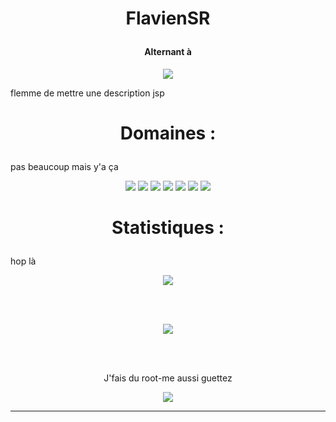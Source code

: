 # <p align="center">FlavienSR</p>
#### <p align="center">Alternant à</p>
<p align="center"><img src="https://img.shields.io/badge/Infomaniak-0098FF?style=for-the-badge&logo=infomaniak&logoColor=white"/></p>
flemme de mettre une description jsp

# <p align="center">Domaines :</p>
pas beaucoup mais y'a ça
<p align="center">
  <img src="https://img.shields.io/badge/Linux-FCC624?style=for-the-badge&logo=linux&logoColor=white"/>
  <img src="https://img.shields.io/badge/Docker-2496ED?style=for-the-badge&logo=docker&logoColor=white"/>
  <img src="https://img.shields.io/badge/Python-3776AB?style=for-the-badge&logo=python&logoColor=white"/>
  <img src="https://img.shields.io/badge/Bash-4EAA25?style=for-the-badge&logo=gnubash&logoColor=white"/>
  <img src="https://img.shields.io/badge/Kubernetes-326CE5?style=for-the-badge&logo=kubernetes&logoColor=white"/>
  <img src="https://img.shields.io/badge/Helm-0F1689?style=for-the-badge&logo=helm&logoColor=white"/>
  <img src="https://img.shields.io/badge/Flux-5468FF?style=for-the-badge&logo=flux&logoColor=white"/>
</p>


# <p align="center">Statistiques :</p>
hop là
  <p align="center"><img src="https://github-readme-stats.vercel.app/api/top-langs/?username=FlavienSR&layout=compact&theme=vision-friendly-dark"/></p>
  <br>
  <br>
  <p align="center"><img src="https://github-readme-stats.vercel.app/api/pin/?username=FlavienSR&repo=Serveur-C2_Python&layout=compact&theme=vision-friendly-dark"/></p>
  <br>
  <br>
  <p align="center">J'fais du root-me aussi guettez</p>
  <p align="center"><img src="https://root-me-diff.vercel.app/rm-gh?nickname=Flavien_&gstats=show&style=astral"/></p>


---
